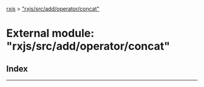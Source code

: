 [rxjs](../README.md) > ["rxjs/src/add/operator/concat"](../modules/_rxjs_src_add_operator_concat_.md)

# External module: "rxjs/src/add/operator/concat"

## Index

---

